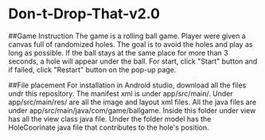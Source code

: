 # Don-t-Drop-That-v2.0

##Game Instruction
The game is a rolling ball game. Player were given a canvas full of randomized holes. The goal is to avoid the holes and play as long as possible. If the ball stays at the same place for more than 3 seconds, a hole will appear under the ball. For start, click "Start" button and if failed, click "Restart" button on the pop-up page.

##File placement
For installation in Android studio, download all the files undr this repository. The manifest xml is under app/src/main/. Under app/src/main/res/ are all the image and layout xml files. All the java files are under app/src/main/java/com/game/ballgame. Inside this folder under view has all the view class java file. Under the folder model has the HoleCoorinate java file that contributes to the hole's position.  
